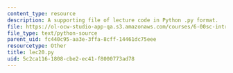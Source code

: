```yaml
---
content_type: resource
description: A supporting file of lecture code in Python .py format.
file: https://ol-ocw-studio-app-qa.s3.amazonaws.com/courses/6-00sc-introduction-to-computer-science-and-programming-spring-2011/5c2ca1161808cbe2ec41f8000773ad78_lec20.py
file_type: text/python-source
parent_uid: fc440c95-aa3e-3ffa-8cff-14461dc75eee
resourcetype: Other
title: lec20.py
uid: 5c2ca116-1808-cbe2-ec41-f8000773ad78
---
```

